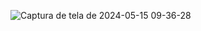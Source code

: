 ![Captura de tela de 2024-05-15 09-36-28](https://github.com/Romilsonlonan/projeto-go-fiber/assets/90980220/a0a1d707-afb1-4f37-876f-80eb1c2e3a5b)


